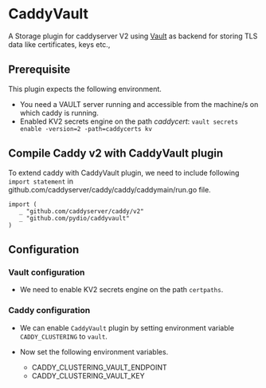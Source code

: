 # CaddyVault

A Storage plugin for caddyserver V2 using [Vault](https://vaultproject.io) as backend for storing TLS data like certificates, keys etc.,

## Prerequisite
This plugin expects the following environment. 
* You need a VAULT server running and accessible from the machine/s on which caddy is running.
* Enabled KV2 secrets engine on the path _caddycert_: `vault secrets enable -version=2 -path=caddycerts kv`

## Compile Caddy v2 with CaddyVault plugin
To extend caddy with CaddyVault plugin, we need to include following `import statement`
in github.com/caddyserver/caddy/caddy/caddymain/run.go file.
```
import (
   _ "github.com/caddyserver/caddy/v2"
   _ "github.com/pydio/caddyvault"
)
```

## Configuration

### Vault configuration
* We need to enable KV2 secrets engine on the path `certpaths`.

### Caddy configuration
* We can enable `CaddyVault` plugin by setting environment variable `CADDY_CLUSTERING` to `vault`.
* Now set the following environment variables.
   
    * CADDY_CLUSTERING_VAULT_ENDPOINT
    * CADDY_CLUSTERING_VAULT_KEY
